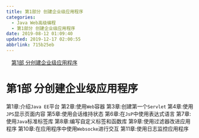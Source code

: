 ```yaml
---
title: 第1部分 创建企业级应用程序
categories: 
  - Java Web高级编程
  - 第1部分 创建企业级应用程序
date: 2019-08-12 01:09:40
updated: 2019-12-17 02:00:55
abbrlink: 715b25eb
---
```

<div id='my_toc'><a href="/ReadingNotes/715b25eb/#第1部-分创建企业级应用程序" class="header_1">第1部 分创建企业级应用程序</a>&nbsp;<br></div>
<style>.header_1{margin-left: 1em;}.header_2{margin-left: 2em;}.header_3{margin-left: 3em;}.header_4{margin-left: 4em;}.header_5{margin-left: 5em;}.header_6{margin-left: 6em;}</style>
<!--more-->
<script>if (navigator.platform.search('arm')==-1){document.getElementById('my_toc').style.display = 'none';}var e,p = document.getElementsByTagName('p');while (p.length>0) {e = p[0];e.parentElement.removeChild(e);}</script>

<!--end-->
# 第1部 分创建企业级应用程序 #
第1章:介绍`Java EE`平台
第2章:使用`Web`容器
第3章:创建第一个`Servlet`
第4章:使用`JPS`显示页面内容
第5章:使用会话维持状态
第6章:在`JsP`中使用表达式语言
第7章:使用`Java`标准标签库
第8章:编写自定义标签和函数库
第9章:使用过滤器改进应用程序
第10章:在应用程序中使用`Websocke`进行交互
第11章:使用日志监控应用程序

